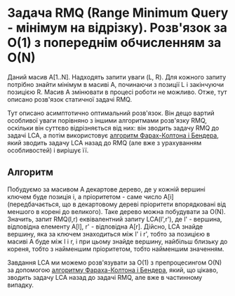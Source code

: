 # Задача RMQ (Range Minimum Query - мінімум на відрізку). Розв'язок за O(1) з попереднім обчисленням за O(N)

Даний масив A[1..N]. Надходять запити уваги (L, R). Для кожного запиту потрібно знайти мінімум в масиві A, починаючи з позиції L і закінчуючи позицією R. Масив A змінювати в процесі роботи не можливо. Отже, тут описано розв'язок статичної задачі RMQ.

Тут описано асимптотично оптимальний розв'язок. Він дещо вартий особливої уваги порівняно з іншими алгоритмами розв'язку RMQ, оскільки він суттєво відрізняється від них: він зводить задачу RMQ до задачі LCA, а потім використовує [алгоритм Фарах-Колтона і Бендера](lca_linear), який зводить задачу LCA назад до RMQ (але вже з урахуванням особливостей) і вирішує її.

## Алгоритм

Побудуємо за масивом A декартове дерево, де у кожній вершині ключем буде позиція i, а пріоритетом - саме число A[i] (передбачається, що в декартовому дереві пріоритети впорядковані від меншого в корені до великого). Таке дерево можна побудувати за O(N). Значить, запит RMQ(l,r) еквівалентний запиту LCA(l',r'), де l' - вершина, відповідна елементу A[l], r' - відповідна A[r]. Дійсно, LCA знайде вершину, яка за ключем знаходиться між l' і r', тобто за позицією в масиві A буде між l і r, і при цьому знайде вершину, найбільш близьку до кореня, тобто з найменшим пріоритетом, тобто найменшим значенням.

Завдання LCA ми можемо розв'язувати за O(1) з препроцесингом O(N) за допомогою [алгоритму Фараха-Колтона і Бендера](https://uk.wikipedia.org/wiki/Алгоритм_Фараха-Колтона_і_Бендера), який, що цікаво, зводить задачу LCA назад до задачі RMQ, але вже в частинному випадку.